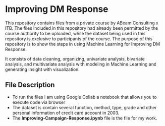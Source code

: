 # Improving DM Response

This repository contains files from a private course by ABeam Consulting x ITB. The files included in this repository had already been permitted by the course authority to be uploaded, while the dataset being used in this repository is exclusive to participants of the course.
The purpose of this repository is to show the steps in using Machine Learning for Improving DM Response.

It consists of data cleaning, organizing, univariate analysis, bivariate analysis, and multivariate analysis with modeling in Machine Learning and generating insight with visualization.

## File Description
- To run the files I am using Google Collab a notebook that allows you to execute code via browser
- The dataset is contain several function, method, type, grade and other personal information of credit card account in 2003.
- The **Improving-Campaign-Response.ipynb** file is the file for my work.
